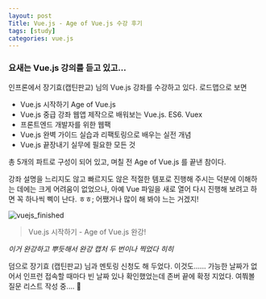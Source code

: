 ```yaml
---
layout: post
Title: Vue.js - Age of Vue.js 수강 후기 
tags: [study]
categories: vue.js
---
```


### 요새는 Vue.js 강의를 듣고 있고... 

인프론에서 장기효(캡틴판교) 님의 Vue.js 강좌를 수강하고 있다. 
로드맵으로 보면 

- Vue.js 시작하기 Age of Vue.js
- Vue.js 중급 강좌 웹앱 제작으로 배워보는 Vue.js. ES6. Vuex
- 프론트엔드 개발자를 위한 웹팩 
- Vue.js 완벽 가이드 실습과 리팩토링으로 배우는 실전 개념
- Vue.js 끝장내기 실무에 필요한 모든 것 

총 5개의 파트로 구성이 되어 있고, 며칠 전 Age of Vue.js 를 끝낸 참이다. 

강좌 설명을 느리지도 않고 빠르지도 않은 적절한 템포로 진행해 주시는 덕분에 이해하는 데에는 크게 어려움이 없었으나, 아예 Vue 파일을 새로 열어 다시 진행해 보려고 하면 꼭 하나씩 삑이 난다. ㅎㅎ; 
어쨌거나 많이 해 봐야 느는 거겠지! 



![vuejs_finished](https://user-images.githubusercontent.com/89691274/131240277-7ec30ed7-d82a-47c5-8fc2-69df9e024da8.png)


> Vue.js 시작하기 - Age of Vue.js 완강!



*이거 완강하고 뿌듯해서 완강 캡처 두 번이나 찍었다 히히*

덤으로 장기효 (캡틴판교) 님과 멘토링 신청도 해 두었다. 이것도...... 가능한 날짜가 없어서 인프런 접속할 때마다 빈 날짜 있나 확인했었는데 존버 끝에 확정 지었다. 여쭤볼 질문 리스트 작성 중.... 📝
